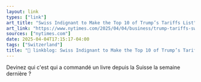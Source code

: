 ```yaml
---
layout: link
types: ["link"]
art_title: "Swiss Indignant to Make the Top 10 of Trump’s Tariffs List"
art_link: "https://www.nytimes.com/2025/04/04/business/trump-tariffs-switzerland.html"
sources: ["nytimes.com"]
date: 2025-04-04T17:15:17-04:00
tags: ["Switzerland"]
title: "🔗 linkblog: Swiss Indignant to Make the Top 10 of Trump’s Tariffs List"
---
```

Devinez qui c'est qui a commandé un livre depuis la Suisse la semaine dernière ?